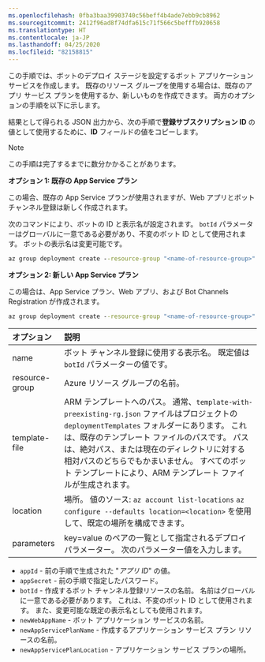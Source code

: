 ```yaml
---
ms.openlocfilehash: 0fba3baa39903740c56beff4b4ade7ebb9cb8962
ms.sourcegitcommit: 2412f96ad8f74dfa615c71f566c5befffb920658
ms.translationtype: HT
ms.contentlocale: ja-JP
ms.lasthandoff: 04/25/2020
ms.locfileid: "82158815"
---
```

この手順では、ボットのデプロイ ステージを設定するボット アプリケーション サービスを作成します。 既存のリソース グループを使用する場合は、既存のアプリ サービス プランを使用するか、新しいものを作成できます。 両方のオプションの手順を以下に示します。

結果として得られる JSON 出力から、次の手順で**登録サブスクリプション ID** の値として使用するために、**ID** フィールドの値をコピーします。

> [!NOTE]
> この手順は完了するまでに数分かかることがあります。

**オプション 1: 既存の App Service プラン**

この場合、既存の App Service プランが使用されますが、Web アプリとボット チャンネル登録は新しく作成されます。

次のコマンドにより、ボットの ID と表示名が設定されます。 `botId` パラメーターはグローバルに一意である必要があり、不変のボット ID として使用されます。 ボットの表示名は変更可能です。

```cmd
az group deployment create --resource-group "<name-of-resource-group>" --template-file "<path-to-template-with-preexisting-rg.json>" --parameters appId="<app-id-from-previous-step>" appSecret="<password-from-previous-step>" botId="<id or bot-app-service-name>" newWebAppName="<bot-app-service-name>" existingAppServicePlan="<name-of-app-service-plan>" appServicePlanLocation="<region-location-name>" --name "<bot-app-service-name>"
```

**オプション 2: 新しい App Service プラン**

この場合は、App Service プラン、Web アプリ、および Bot Channels Registration が作成されます。

```cmd
az group deployment create --resource-group "<name-of-resource-group>" --template-file "<path-to-template-with-preexisting-rg.json>" --parameters appId="<app-id-from-previous-step>" appSecret="<password-from-previous-step>" botId="<id or bot-app-service-name>" newWebAppName="<bot-app-service-name>" newAppServicePlanName="<name-of-app-service-plan>" appServicePlanLocation="<region-location-name>" --name "<bot-app-service-name>"
```

| オプション   | 説明 |
|:---------|:------------|
| name | ボット チャンネル登録に使用する表示名。 既定値は `botId` パラメーターの値です。|
| resource-group | Azure リソース グループの名前。 |
| template-file | ARM テンプレートへのパス。 通常、`template-with-preexisting-rg.json` ファイルはプロジェクトの `deploymentTemplates` フォルダーにあります。 これは、既存のテンプレート ファイルのパスです。 パスは、絶対パス、または現在のディレクトリに対する相対パスのどちらでもかまいません。 すべてのボット テンプレートにより、ARM テンプレート ファイルが生成されます。|
| location |場所。 値のソース: `az account list-locations` `az configure --defaults location=<location>` を使用して、既定の場所を構成できます。 |
| parameters | key=value のペアの一覧として指定されるデプロイ パラメーター。 次のパラメーター値を入力します。

- `appId` - 前の手順で生成された "*アプリ ID*" の値。
- `appSecret` - 前の手順で指定したパスワード。
- `botId` - 作成するボット チャンネル登録リソースの名前。 名前はグローバルに一意である必要があります。 これは、不変のボット ID として使用されます。 また、変更可能な既定の表示名としても使用されます。
- `newWebAppName` - ボット アプリケーション サービスの名前。
- `newAppServicePlanName` - 作成するアプリケーション サービス プラン リソースの名前。
- `newAppServicePlanLocation` - アプリケーション サービス プランの場所。